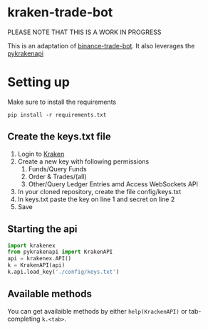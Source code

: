 # kraken-trade-bot

PLEASE NOTE THAT THIS IS A WORK IN PROGRESS

This is an adaptation of [binance-trade-bot](https://github.com/edeng23/binance-trade-bot). It also leverages the [pykrakenapi](https://github.com/dominiktraxl/pykrakenapi)

# Setting up
Make sure to install the requirements
```
pip install -r requirements.txt
``` 
## Create the keys.txt file
1. Login to [Kraken](https://www.kraken.com/u/security/api)
2. Create a new key with following permissions
    1. Funds/Query Funds
    2. Order & Trades/(all) 
    3. Other/Query Ledger Entries amd Access WebSockets API
3. In your cloned repository, create the file config/keys.txt
4. In keys.txt paste the key on line 1 and secret on line 2
5. Save
## Starting the api
```Python
import krakenex
from pykrakenapi import KrakenAPI
api = krakenex.API()
k = KrakenAPI(api)
k.api.load_key('./config/keys.txt')
```
## Available methods
You can get availaible methods by either `help(KrackenAPI)` or tab-completing `k.<tab>`.
